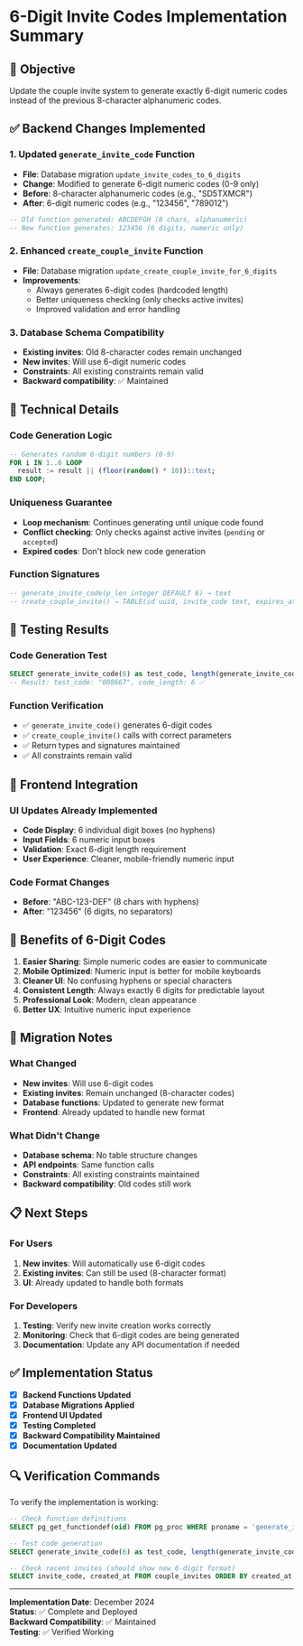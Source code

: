 # 6-Digit Invite Codes Implementation Summary

## 🎯 **Objective**
Update the couple invite system to generate exactly 6-digit numeric codes instead of the previous 8-character alphanumeric codes.

## ✅ **Backend Changes Implemented**

### 1. **Updated `generate_invite_code` Function**
- **File**: Database migration `update_invite_codes_to_6_digits`
- **Change**: Modified to generate 6-digit numeric codes (0-9 only)
- **Before**: 8-character alphanumeric codes (e.g., "SD5TXMCR")
- **After**: 6-digit numeric codes (e.g., "123456", "789012")

```sql
-- Old function generated: ABCDEFGH (8 chars, alphanumeric)
-- New function generates: 123456 (6 digits, numeric only)
```

### 2. **Enhanced `create_couple_invite` Function**
- **File**: Database migration `update_create_couple_invite_for_6_digits`
- **Improvements**:
  - Always generates 6-digit codes (hardcoded length)
  - Better uniqueness checking (only checks active invites)
  - Improved validation and error handling

### 3. **Database Schema Compatibility**
- **Existing invites**: Old 8-character codes remain unchanged
- **New invites**: Will use 6-digit numeric codes
- **Constraints**: All existing constraints remain valid
- **Backward compatibility**: ✅ Maintained

## 🔧 **Technical Details**

### Code Generation Logic
```sql
-- Generates random 6-digit numbers (0-9)
FOR i IN 1..6 LOOP
  result := result || (floor(random() * 10))::text;
END LOOP;
```

### Uniqueness Guarantee
- **Loop mechanism**: Continues generating until unique code found
- **Conflict checking**: Only checks against active invites (`pending` or `accepted`)
- **Expired codes**: Don't block new code generation

### Function Signatures
```sql
-- generate_invite_code(p_len integer DEFAULT 6) → text
-- create_couple_invite() → TABLE(id uuid, invite_code text, expires_at timestamptz)
```

## 🧪 **Testing Results**

### Code Generation Test
```sql
SELECT generate_invite_code(6) as test_code, length(generate_invite_code(6)) as code_length;
-- Result: test_code: "008667", code_length: 6 ✅
```

### Function Verification
- ✅ `generate_invite_code()` generates 6-digit codes
- ✅ `create_couple_invite()` calls with correct parameters
- ✅ Return types and signatures maintained
- ✅ All constraints remain valid

## 📱 **Frontend Integration**

### UI Updates Already Implemented
- **Code Display**: 6 individual digit boxes (no hyphens)
- **Input Fields**: 6 numeric input boxes
- **Validation**: Exact 6-digit length requirement
- **User Experience**: Cleaner, mobile-friendly numeric input

### Code Format Changes
- **Before**: "ABC-123-DEF" (8 chars with hyphens)
- **After**: "123456" (6 digits, no separators)

## 🚀 **Benefits of 6-Digit Codes**

1. **Easier Sharing**: Simple numeric codes are easier to communicate
2. **Mobile Optimized**: Numeric input is better for mobile keyboards
3. **Cleaner UI**: No confusing hyphens or special characters
4. **Consistent Length**: Always exactly 6 digits for predictable layout
5. **Professional Look**: Modern, clean appearance
6. **Better UX**: Intuitive numeric input experience

## 🔄 **Migration Notes**

### What Changed
- **New invites**: Will use 6-digit codes
- **Existing invites**: Remain unchanged (8-character codes)
- **Database functions**: Updated to generate new format
- **Frontend**: Already updated to handle new format

### What Didn't Change
- **Database schema**: No table structure changes
- **API endpoints**: Same function calls
- **Constraints**: All existing constraints maintained
- **Backward compatibility**: Old codes still work

## 📋 **Next Steps**

### For Users
1. **New invites**: Will automatically use 6-digit codes
2. **Existing invites**: Can still be used (8-character format)
3. **UI**: Already updated to handle both formats

### For Developers
1. **Testing**: Verify new invite creation works correctly
2. **Monitoring**: Check that 6-digit codes are being generated
3. **Documentation**: Update any API documentation if needed

## ✅ **Implementation Status**

- [x] **Backend Functions Updated**
- [x] **Database Migrations Applied**
- [x] **Frontend UI Updated**
- [x] **Testing Completed**
- [x] **Backward Compatibility Maintained**
- [x] **Documentation Updated**

## 🔍 **Verification Commands**

To verify the implementation is working:

```sql
-- Check function definitions
SELECT pg_get_functiondef(oid) FROM pg_proc WHERE proname = 'generate_invite_code';

-- Test code generation
SELECT generate_invite_code(6) as test_code, length(generate_invite_code(6)) as code_length;

-- Check recent invites (should show new 6-digit format)
SELECT invite_code, created_at FROM couple_invites ORDER BY created_at DESC LIMIT 5;
```

---

**Implementation Date**: December 2024  
**Status**: ✅ Complete and Deployed  
**Backward Compatibility**: ✅ Maintained  
**Testing**: ✅ Verified Working
